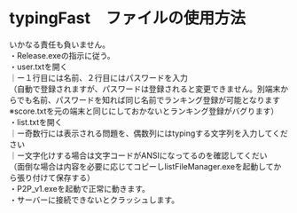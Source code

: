 # typingFast　ファイルの使用方法  
いかなる責任も負いません。  
・Release.exeの指示に従う。  
・user.txtを開く  
｜ー１行目には名前、２行目にはパスワードを入力  
（自動で登録されますが、パスワードは登録されると変更できません。別端末からでも名前、パスワードを知れば同じ名前でランキング登録が可能となります※score.txtを元の端末と同じにしておかないとランキング登録がバグります）  
・list.txtを開く  
｜ー奇数行には表示される問題を、偶数列にはtypingする文字列を入力してください  
｜ー文字化けする場合は文字コードがANSIになってるのを確認してくだい  
（面倒な場合は内容を必要に応じてコピーしlistFileManager.exeを起動してから張り付けて保存する）  
・P2P_v1.exeを起動で正常に動きます。  
・サーバーに接続できないとクラッシュします。  
